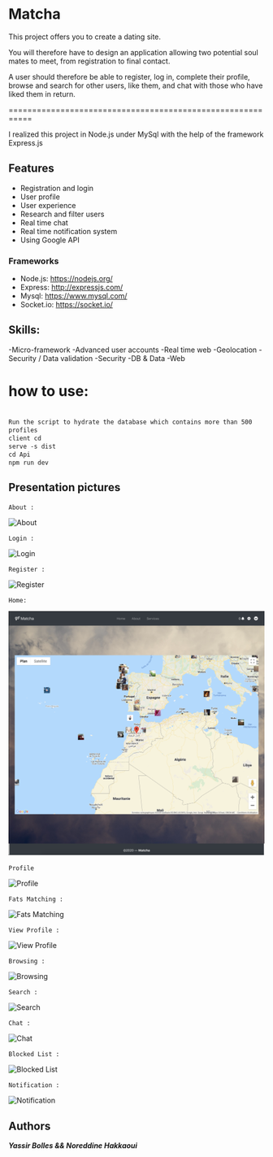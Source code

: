 # Matcha
This project offers you to create a dating site.

You will therefore have to design an application allowing two potential soul mates to meet,
from registration to final contact.

A user should therefore be able to register, log in, complete their profile, browse and search for other users,
like them, and chat with those who have liked them in return.

===========================================================

I realized this project in Node.js under MySql with the help of the framework Express.js

## Features

- Registration and login
- User profile
- User experience
- Research and filter users
- Real time chat
- Real time notification system
- Using Google API

### Frameworks

- Node.js: https://nodejs.org/
- Express: http://expressjs.com/
- Mysql: https://www.mysql.com/
- Socket.io: https://socket.io/

## Skills:

-Micro-framework
-Advanced user accounts
-Real time web
-Geolocation
-Security / Data validation
-Security
-DB & Data
-Web

# how to use:
```

Run the script to hydrate the database which contains more than 500 profiles
client cd
serve -s dist
cd Api
npm run dev

```

## Presentation pictures

```
About :
```
![About](https://github.com/Ysrbolles/Matcha/blob/master/Images/Screen%20Shot%202020-01-18%20at%206.53.22%20PM.png)
 ```
 Login :
 ```
 ![Login](https://github.com/Ysrbolles/Matcha/blob/master/Images/Screen%20Shot%202020-01-18%20at%206.53.36%20PM.png)
 ```
 Register :
 ```
 ![Register](https://github.com/Ysrbolles/Matcha/blob/master/Images/Screen%20Shot%202020-01-18%20at%206.54.00%20PM.png)
 ```
 Home: 
 ```
 ![Home](https://github.com/Ysrbolles/Matcha/blob/master/Images/Screen%20Shot%202020-01-18%20at%206.54.44%20PM.png)
 ``` 
 Profile
 ```
 ![Profile](https://github.com/Ysrbolles/Matcha/blob/master/Images/Screen%20Shot%202020-01-18%20at%206.56.32%20PM.png)
 ``` 
 Fats Matching :
 ```
 ![Fats Matching](https://github.com/Ysrbolles/Matcha/blob/master/Images/Screen%20Shot%202020-01-18%20at%206.56.14%20PM.png)
 ```
 View Profile :
 ```
 ![View Profile](https://github.com/Ysrbolles/Matcha/blob/master/Images/Screen%20Shot%202020-01-18%20at%207.06.40%20PM.png)
 ```
 Browsing :
 ```
 ![Browsing](https://github.com/Ysrbolles/Matcha/blob/master/Images/Screen%20Shot%202020-01-18%20at%206.55.25%20PM.png)
 ```
 Search : 
 ```
 ![Search](https://github.com/Ysrbolles/Matcha/blob/master/Images/Screen%20Shot%202020-01-18%20at%207.05.22%20PM.png)
 ``` 
 Chat :
 ```
 ![Chat](https://github.com/Ysrbolles/Matcha/blob/master/Images/Screen%20Shot%202020-01-18%20at%207.08.27%20PM.png)
 ```
 Blocked List : 
 ```
 ![Blocked List](https://github.com/Ysrbolles/Matcha/blob/master/Images/Screen%20Shot%202020-01-18%20at%206.56.58%20PM.png)
```
Notification :
```
![Notification](https://github.com/Ysrbolles/Matcha/blob/master/Images/Screen%20Shot%202020-01-18%20at%206.57.38%20PM.png)

## Authors

***Yassir Bolles && Noreddine Hakkaoui***
